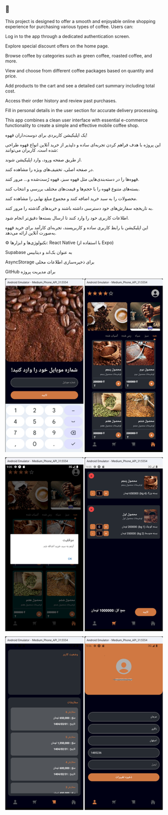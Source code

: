 ## 📱 


This project is designed to offer a smooth and enjoyable online shopping experience for purchasing various types of coffee. Users can:

Log in to the app through a dedicated authentication screen.

Explore special discount offers on the home page.

Browse coffee by categories such as green coffee, roasted coffee, and more.

View and choose from different coffee packages based on quantity and price.

Add products to the cart and see a detailed cart summary including total cost.

Access their order history and review past purchases.

Fill in personal details in the user section for accurate delivery processing.

This app combines a clean user interface with essential e-commerce functionality to create a simple and effective mobile coffee shop.






یک اپلیکیشن کاربردی برای دوست‌داران قهوه!

این پروژه با هدف فراهم‌ کردن تجربه‌ای ساده و دلپذیر از خرید آنلاین انواع قهوه طراحی شده است. کاربران می‌توانند:

از طریق صفحه ورود، وارد اپلیکیشن شوند.

در صفحه اصلی، تخفیف‌های ویژه را مشاهده کنند.

قهوه‌ها را در دسته‌بندی‌هایی مثل قهوه سبز، قهوه رُست‌شده و... مرور کنند.

بسته‌های متنوع قهوه را با حجم‌ها و قیمت‌های مختلف بررسی و انتخاب کنند.

محصولات را به سبد خرید اضافه کنند و مجموع مبلغ نهایی را مشاهده کنند.

به تاریخچه سفارش‌های خود دسترسی داشته باشند و خریدهای گذشته را مرور کنند.

اطلاعات کاربری خود را وارد کنند تا ارسال بسته‌ها دقیق‌تر انجام شود.

این اپلیکیشن با رابط کاربری ساده و کاربرپسند، تجربه‌ای کارآمد برای خرید قهوه به‌صورت آنلاین ارائه می‌دهد.





⚙️ تکنولوژی‌ها و ابزارها:
React Native (با استفاده از Expo)

Supabase به عنوان بک‌اند و دیتابیس

AsyncStorage برای ذخیره‌سازی اطلاعات محلی

GitHub برای مدیریت پروژه








<p align="center">
  <img src="https://raw.githubusercontent.com/marjan753/coffe_app/main/Apps/screenshots/Android%20Emulator%20-%20Medium_Phone_API_31_5554%205_24_2025%207_54_39%20PM.png" width="250" />
  <img src="https://raw.githubusercontent.com/marjan753/coffe_app/main/Apps/screenshots/Android%20Emulator%20-%20Medium_Phone_API_31_5554%205_24_2025%201_12_06%20PM.png" width="250" />
</p>

<p align="center">
  <img src="https://raw.githubusercontent.com/marjan753/coffe_app/main/Apps/screenshots/Android%20Emulator%20-%20Medium_Phone_API_31_5554%205_24_2025%208_05_23%20PM.png" width="250" />
  <img src="https://raw.githubusercontent.com/marjan753/coffe_app/main/Apps/screenshots/Android%20Emulator%20-%20Medium_Phone_API_31_5554%205_24_2025%208_05_49%20PM.png" width="250" />
</p>

<p align="center">
  <img src="https://raw.githubusercontent.com/marjan753/coffe_app/main/Apps/screenshots/Android%20Emulator%20-%20Medium_Phone_API_31_5554%205_24_2025%208_06_02%20PM.png" width="250" />
  <img src="https://raw.githubusercontent.com/marjan753/coffe_app/main/Apps/screenshots/Android%20Emulator%20-%20Medium_Phone_API_31_5554%205_24_2025%208_06_31%20PM.png" width="250" />
</p>
